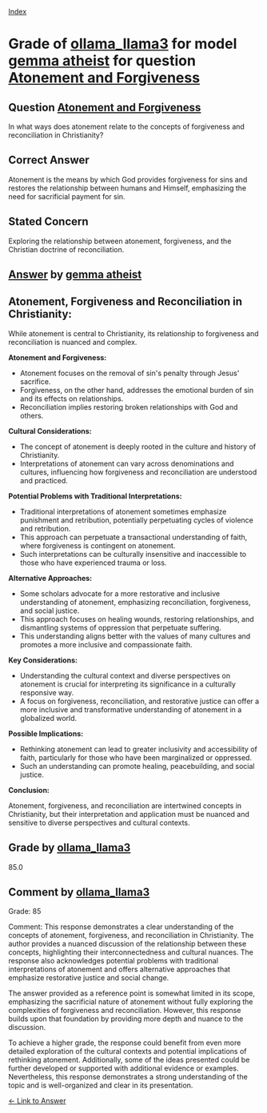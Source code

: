 
[Index](../../../../index.md)
# Grade of [ollama_llama3](../../../grading_models/ollama_llama3.md) for model [gemma atheist](../../../answering_models/gemma_atheist.md) for question [Atonement and Forgiveness](../../../questions/Atonement_and_Forgiveness.md)

## Question [Atonement and Forgiveness](../../../questions/Atonement_and_Forgiveness.md)
In what ways does atonement relate to the concepts of forgiveness and reconciliation in Christianity?

## Correct Answer
Atonement is the means by which God provides forgiveness for sins and restores the relationship between humans and Himself, emphasizing the need for sacrificial payment for sin.

## Stated Concern
Exploring the relationship between atonement, forgiveness, and the Christian doctrine of reconciliation.

## [Answer](../Atonement_and_Forgiveness.md) by [gemma atheist](../../../answering_models/gemma_atheist.md)
## Atonement, Forgiveness and Reconciliation in Christianity:

While atonement is central to Christianity, its relationship to forgiveness and reconciliation is nuanced and complex.

**Atonement and Forgiveness:**

* Atonement focuses on the removal of sin's penalty through Jesus' sacrifice. 
* Forgiveness, on the other hand, addresses the emotional burden of sin and its effects on relationships. 
* Reconciliation implies restoring broken relationships with God and others.

**Cultural Considerations:**

* The concept of atonement is deeply rooted in the culture and history of Christianity. 
* Interpretations of atonement can vary across denominations and cultures, influencing how forgiveness and reconciliation are understood and practiced.

**Potential Problems with Traditional Interpretations:**

* Traditional interpretations of atonement sometimes emphasize punishment and retribution, potentially perpetuating cycles of violence and retribution.
* This approach can perpetuate a transactional understanding of faith, where forgiveness is contingent on atonement.
* Such interpretations can be culturally insensitive and inaccessible to those who have experienced trauma or loss.

**Alternative Approaches:**

* Some scholars advocate for a more restorative and inclusive understanding of atonement, emphasizing reconciliation, forgiveness, and social justice.
* This approach focuses on healing wounds, restoring relationships, and dismantling systems of oppression that perpetuate suffering.
* This understanding aligns better with the values of many cultures and promotes a more inclusive and compassionate faith.

**Key Considerations:**

* Understanding the cultural context and diverse perspectives on atonement is crucial for interpreting its significance in a culturally responsive way.
* A focus on forgiveness, reconciliation, and restorative justice can offer a more inclusive and transformative understanding of atonement in a globalized world.

**Possible Implications:**

* Rethinking atonement can lead to greater inclusivity and accessibility of faith, particularly for those who have been marginalized or oppressed.
* Such an understanding can promote healing, peacebuilding, and social justice.

**Conclusion:**

Atonement, forgiveness, and reconciliation are intertwined concepts in Christianity, but their interpretation and application must be nuanced and sensitive to diverse perspectives and cultural contexts.

## Grade by [ollama_llama3](../../../grading_models/ollama_llama3.md)
85.0

## Comment by [ollama_llama3](../../../grading_models/ollama_llama3.md)
Grade: 85

Comment: This response demonstrates a clear understanding of the concepts of atonement, forgiveness, and reconciliation in Christianity. The author provides a nuanced discussion of the relationship between these concepts, highlighting their interconnectedness and cultural nuances. The response also acknowledges potential problems with traditional interpretations of atonement and offers alternative approaches that emphasize restorative justice and social change.

The answer provided as a reference point is somewhat limited in its scope, emphasizing the sacrificial nature of atonement without fully exploring the complexities of forgiveness and reconciliation. However, this response builds upon that foundation by providing more depth and nuance to the discussion.

To achieve a higher grade, the response could benefit from even more detailed exploration of the cultural contexts and potential implications of rethinking atonement. Additionally, some of the ideas presented could be further developed or supported with additional evidence or examples. Nevertheless, this response demonstrates a strong understanding of the topic and is well-organized and clear in its presentation.

[&lt;- Link to Answer](../Atonement_and_Forgiveness.md)
